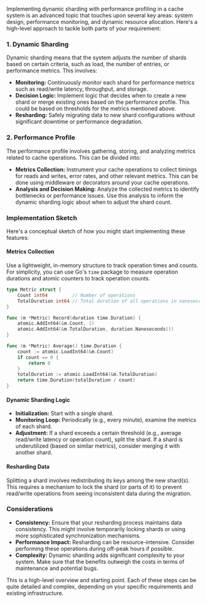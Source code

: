 Implementing dynamic sharding with performance profiling in a cache system is an advanced topic that touches upon several key areas: system design, performance monitoring, and dynamic resource allocation. Here's a high-level approach to tackle both parts of your requirement:

### 1. Dynamic Sharding

Dynamic sharding means that the system adjusts the number of shards based on certain criteria, such as load, the number of entries, or performance metrics. This involves:

- **Monitoring:** Continuously monitor each shard for performance metrics such as read/write latency, throughput, and storage.
- **Decision Logic:** Implement logic that decides when to create a new shard or merge existing ones based on the performance profile. This could be based on thresholds for the metrics mentioned above.
- **Resharding:** Safely migrating data to new shard configurations without significant downtime or performance degradation.

### 2. Performance Profile

The performance profile involves gathering, storing, and analyzing metrics related to cache operations. This can be divided into:

- **Metrics Collection:** Instrument your cache operations to collect timings for reads and writes, error rates, and other relevant metrics. This can be done using middleware or decorators around your cache operations.
- **Analysis and Decision Making:** Analyze the collected metrics to identify bottlenecks or performance issues. Use this analysis to inform the dynamic sharding logic about when to adjust the shard count.

### Implementation Sketch

Here's a conceptual sketch of how you might start implementing these features:

#### Metrics Collection

Use a lightweight, in-memory structure to track operation times and counts. For simplicity, you can use Go's `time` package to measure operation durations and atomic counters to track operation counts.

```go
type Metric struct {
    Count int64         // Number of operations
    TotalDuration int64 // Total duration of all operations in nanoseconds
}

func (m *Metric) Record(duration time.Duration) {
    atomic.AddInt64(&m.Count, 1)
    atomic.AddInt64(&m.TotalDuration, duration.Nanoseconds())
}

func (m *Metric) Average() time.Duration {
    count := atomic.LoadInt64(&m.Count)
    if count == 0 {
        return 0
    }
    totalDuration := atomic.LoadInt64(&m.TotalDuration)
    return time.Duration(totalDuration / count)
}
```

#### Dynamic Sharding Logic

- **Initialization:** Start with a single shard.
- **Monitoring Loop:** Periodically (e.g., every minute), examine the metrics of each shard.
- **Adjustment:** If a shard exceeds a certain threshold (e.g., average read/write latency or operation count), split the shard. If a shard is underutilized (based on similar metrics), consider merging it with another shard.

#### Resharding Data

Splitting a shard involves redistributing its keys among the new shard(s). This requires a mechanism to lock the shard (or parts of it) to prevent read/write operations from seeing inconsistent data during the migration.

### Considerations

- **Consistency:** Ensure that your resharding process maintains data consistency. This might involve temporarily locking shards or using more sophisticated synchronization mechanisms.
- **Performance Impact:** Resharding can be resource-intensive. Consider performing these operations during off-peak hours if possible.
- **Complexity:** Dynamic sharding adds significant complexity to your system. Make sure that the benefits outweigh the costs in terms of maintenance and potential bugs.

This is a high-level overview and starting point. Each of these steps can be quite detailed and complex, depending on your specific requirements and existing infrastructure.
